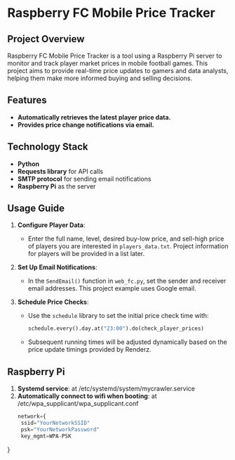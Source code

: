 # Raspberry FC Mobile Price Tracker

## Project Overview
Raspberry FC Mobile Price Tracker is a tool using a Raspberry Pi server to monitor and track player market prices in mobile football games. This project aims to provide real-time price updates to gamers and data analysts, helping them make more informed buying and selling decisions.

## Features
- **Automatically retrieves the latest player price data.**
- **Provides price change notifications via email.**

## Technology Stack
- **Python**
- **Requests library** for API calls
- **SMTP protocol** for sending email notifications
- **Raspberry Pi** as the server

## Usage Guide

1. **Configure Player Data**:
   - Enter the full name, level, desired buy-low price, and sell-high price of players you are interested in `players_data.txt`. Project information for players will be provided in a list later.

2. **Set Up Email Notifications**:
   - In the `SendEmail()` function in `web_fc.py`, set the sender and receiver email addresses. This project example uses Google email.

3. **Schedule Price Checks**:
   - Use the `schedule` library to set the initial price check time with:
     ```python
     schedule.every().day.at("23:00").do(check_player_prices)
     ```
   - Subsequent running times will be adjusted dynamically based on the price update timings provided by Renderz.
## Raspberry Pi

1. **Systemd service**: at /etc/systemd/system/mycrawler.service
2. **Automatically connect to wifi when booting**: at /etc/wpa_supplicant/wpa_supplicant.conf
   ```python
   network={
    ssid="YourNetworkSSID"
    psk="YourNetworkPassword"
    key_mgmt=WPA-PSK
}
```


